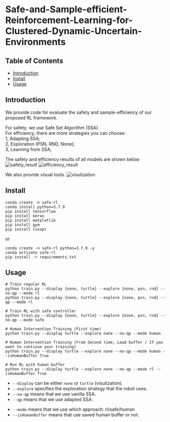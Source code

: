# Safe-and-Sample-efficient-Reinforcement-Learning-for-Clustered-Dynamic-Uncertain-Environments

## Table of Contents
- [Introduction](#Introduction)
- [Install](#install)
- [Usage](#usage)

## Introduction
We provide code for evaluate the safety and sample-efficiency of our proposed RL framework.

For safety, we use Safe Set Algorithm (SSA).   
For efficiency, there are more strategies you can choose:  
1, Adapting SSA;  
2, Exploration (PSN, RND, None);  
3, Learning from SSA;  

The safety and efficiency results of all models are shown below
![safety_result](docs/safety_result.png)
![efficiency_result](docs/efficiency_result.png)

We also provide visual tools.
![visulization](docs/visualization.png)


## Install

```
conda create -n safe-rl
conda install python=3.7.9
pip install tensorflow
pip install keras
pip install matplotlib
pip install gym
pip install cvxopt
```

or

```
conda create -n safe-rl python=3.7.9 -y
conda activate safe-rl
pip install -r requirements.txt
```

## Usage

```
# Train regular RL
python train.py --display {none, turtle} --explore {none, psn, rnd} --no-qp --mode rl
python train.py --display {none, turtle} --explore {none, psn, rnd} --qp --mode rl

# Train RL with safe controller
python train.py --display {none, turtle} --explore {none, psn, rnd} --no-qp --mode safe

# Human Intervention Training (First time)
python train.py --display turtle --explore none --no-qp --mode human

# Human Intervention Training (From Second time, Load buffer / If you want to continue your training) 
python train.py --display turtle --explore none --no-qp --mode human --isHumanBuffer True

# Run RL with human buffer
python train.py --display turtle --explore none --no-qp --mode rl --isHumanBuffer True
```
- `--display` can be either `none` or `turtle` (visulization).
- `--explore` specifies the exploration strategy that the robot uses. 
- `--no-qp` means that we use vanilla SSA.
- `--qp` means that we use adapted SSA.
<!-- - `--no-ssa-buffer` means that we use the default learning.
- `--ssa-buffer` means that we use the safe learning from SSA demonstrations. -->
- `--mode` means that we use which approach: rl/safe/human
- `--isHumanBuffer` means that use saved human buffer or not.

